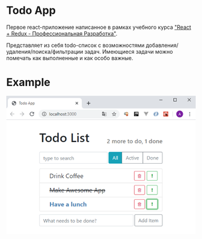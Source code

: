 # Todo App
Первое react-приложение написанное в рамках учебного курса ["React + Redux - Профессиональная Разработка"](https://www.udemy.com/course/pro-react-redux/).

Представляет из себя todo-список с возможностями добавления/удаления/поиска/фильтрации задач. Имеющиеся задачи можно помечать как выполненные и как особо важные.

# Example
![example](readme.png)
